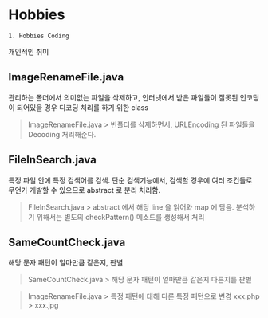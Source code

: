 # Hobbies

```
1. Hobbies Coding
```

개인적인 취미 

ImageRenameFile.java
---
관리하는 폴더에서 의미없는 파일을 삭제하고, 인터넷에서 받은 파일들이 잘못된 인코딩이 되어있을 경우 디코딩 처리를 하기 위한 class
> ImageRenameFile.java > 빈폴더를 삭제하면서, URLEncoding 된 파일들을 Decoding 처리해준다.

FileInSearch.java
---
특정 파일 안에 특정 검색어를 검색. 단순 검색기능에서, 검색할 경우에 여러 조건들로 무언가 개발할 수 있으므로 abstract 로 분리 처리함.
> FileInSearch.java > abstract 에서 해당 line 을 읽어와 map 에 담음. 분석하기 위해서는 별도의 checkPattern() 메소드를 생성해서 처리

SameCountCheck.java
---
해당 문자 패턴이 얼마만큼 같은지, 판별
> SameCountCheck.java > 해당 문자 패턴이 얼마만큼 같은지 다른지를 판별


> ImageRenameFile.java > 특정 패턴에 대해 다른 특정 패턴으로 변경 xxx.php > xxx.jpg
